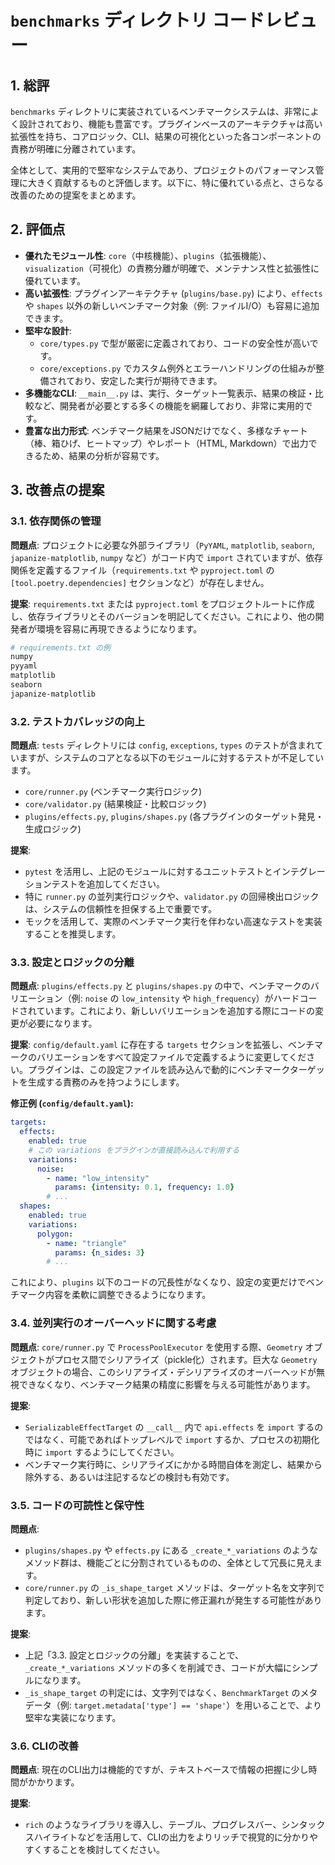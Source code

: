 # `benchmarks` ディレクトリ コードレビュー

## 1. 総評

`benchmarks` ディレクトリに実装されているベンチマークシステムは、非常によく設計されており、機能も豊富です。プラグインベースのアーキテクチャは高い拡張性を持ち、コアロジック、CLI、結果の可視化といった各コンポーネントの責務が明確に分離されています。

全体として、実用的で堅牢なシステムであり、プロジェクトのパフォーマンス管理に大きく貢献するものと評価します。以下に、特に優れている点と、さらなる改善のための提案をまとめます。

## 2. 評価点

- **優れたモジュール性**: `core`（中核機能）、`plugins`（拡張機能）、`visualization`（可視化）の責務分離が明確で、メンテナンス性と拡張性に優れています。
- **高い拡張性**: プラグインアーキテクチャ (`plugins/base.py`) により、`effects` や `shapes` 以外の新しいベンチマーク対象（例: ファイルI/O）も容易に追加できます。
- **堅牢な設計**:
    - `core/types.py` で型が厳密に定義されており、コードの安全性が高いです。
    - `core/exceptions.py` でカスタム例外とエラーハンドリングの仕組みが整備されており、安定した実行が期待できます。
- **多機能なCLI**: `__main__.py` は、実行、ターゲット一覧表示、結果の検証・比較など、開発者が必要とする多くの機能を網羅しており、非常に実用的です。
- **豊富な出力形式**: ベンチマーク結果をJSONだけでなく、多様なチャート（棒、箱ひげ、ヒートマップ）やレポート（HTML, Markdown）で出力できるため、結果の分析が容易です。

## 3. 改善点の提案

### 3.1. 依存関係の管理

**問題点**:
プロジェクトに必要な外部ライブラリ（`PyYAML`, `matplotlib`, `seaborn`, `japanize-matplotlib`, `numpy` など）がコード内で `import` されていますが、依存関係を定義するファイル（`requirements.txt` や `pyproject.toml` の `[tool.poetry.dependencies]` セクションなど）が存在しません。

**提案**:
`requirements.txt` または `pyproject.toml` をプロジェクトルートに作成し、依存ライブラリとそのバージョンを明記してください。これにより、他の開発者が環境を容易に再現できるようになります。

```bash
# requirements.txt の例
numpy
pyyaml
matplotlib
seaborn
japanize-matplotlib
```

### 3.2. テストカバレッジの向上

**問題点**:
`tests` ディレクトリには `config`, `exceptions`, `types` のテストが含まれていますが、システムのコアとなる以下のモジュールに対するテストが不足しています。
- `core/runner.py` (ベンチマーク実行ロジック)
- `core/validator.py` (結果検証・比較ロジック)
- `plugins/effects.py`, `plugins/shapes.py` (各プラグインのターゲット発見・生成ロジック)

**提案**:
- `pytest` を活用し、上記のモジュールに対するユニットテストとインテグレーションテストを追加してください。
- 特に `runner.py` の並列実行ロジックや、`validator.py` の回帰検出ロジックは、システムの信頼性を担保する上で重要です。
- モックを活用して、実際のベンチマーク実行を伴わない高速なテストを実装することを推奨します。

### 3.3. 設定とロジックの分離

**問題点**:
`plugins/effects.py` と `plugins/shapes.py` の中で、ベンチマークのバリエーション（例: `noise` の `low_intensity` や `high_frequency`）がハードコードされています。これにより、新しいバリエーションを追加する際にコードの変更が必要になります。

**提案**:
`config/default.yaml` に存在する `targets` セクションを拡張し、ベンチマークのバリエーションをすべて設定ファイルで定義するように変更してください。プラグインは、この設定ファイルを読み込んで動的にベンチマークターゲットを生成する責務のみを持つようにします。

**修正例 (`config/default.yaml`):**
```yaml
targets:
  effects:
    enabled: true
    # この variations をプラグインが直接読み込んで利用する
    variations:
      noise:
        - name: "low_intensity"
          params: {intensity: 0.1, frequency: 1.0}
        # ...
  shapes:
    enabled: true
    variations:
      polygon:
        - name: "triangle"
          params: {n_sides: 3}
        # ...
```
これにより、`plugins` 以下のコードの冗長性がなくなり、設定の変更だけでベンチマーク内容を柔軟に調整できるようになります。

### 3.4. 並列実行のオーバーヘッドに関する考慮

**問題点**:
`core/runner.py` で `ProcessPoolExecutor` を使用する際、`Geometry` オブジェクトがプロセス間でシリアライズ（pickle化）されます。巨大な `Geometry` オブジェクトの場合、このシリアライズ・デシリアライズのオーバーヘッドが無視できなくなり、ベンチマーク結果の精度に影響を与える可能性があります。

**提案**:
- `SerializableEffectTarget` の `__call__` 内で `api.effects` を `import` するのではなく、可能であればトップレベルで `import` するか、プロセスの初期化時に `import` するようにしてください。
- ベンチマーク実行時に、シリアライズにかかる時間自体を測定し、結果から除外する、あるいは注記するなどの検討も有効です。

### 3.5. コードの可読性と保守性

**問題点**:
- `plugins/shapes.py` や `effects.py` にある `_create_*_variations` のようなメソッド群は、機能ごとに分割されているものの、全体として冗長に見えます。
- `core/runner.py` の `_is_shape_target` メソッドは、ターゲット名を文字列で判定しており、新しい形状を追加した際に修正漏れが発生する可能性があります。

**提案**:
- 上記「3.3. 設定とロジックの分離」を実装することで、`_create_*_variations` メソッドの多くを削減でき、コードが大幅にシンプルになります。
- `_is_shape_target` の判定には、文字列ではなく、`BenchmarkTarget` のメタデータ（例: `target.metadata['type'] == 'shape'`）を用いることで、より堅牢な実装になります。

### 3.6. CLIの改善

**問題点**:
現在のCLI出力は機能的ですが、テキストベースで情報の把握に少し時間がかかります。

**提案**:
- `rich` のようなライブラリを導入し、テーブル、プログレスバー、シンタックスハイライトなどを活用して、CLIの出力をよりリッチで視覚的に分かりやすくすることを検討してください。
